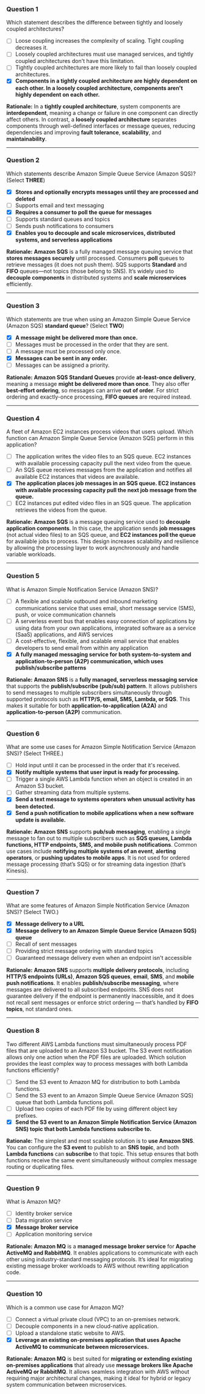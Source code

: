 ### Question 1

Which statement describes the difference between tightly and loosely coupled architectures?

* [ ] Loose coupling increases the complexity of scaling. Tight coupling decreases it.
* [ ] Loosely coupled architectures must use managed services, and tightly coupled architectures don't have this limitation.
* [ ] Tightly coupled architectures are more likely to fail than loosely coupled architectures.
* [x] **Components in a tightly coupled architecture are highly dependent on each other. In a loosely coupled architecture, components aren't highly dependent on each other.**

**Rationale:**
In a **tightly coupled architecture**, system components are **interdependent**, meaning a change or failure in one component can directly affect others. In contrast, a **loosely coupled architecture** separates components through well-defined interfaces or message queues, reducing dependencies and improving **fault tolerance**, **scalability**, and **maintainability**.

---

### Question 2

Which statements describe Amazon Simple Queue Service (Amazon SQS)? (Select **THREE**)

* [x] **Stores and optionally encrypts messages until they are processed and deleted**
* [ ] Supports email and text messaging
* [x] **Requires a consumer to poll the queue for messages**
* [ ] Supports standard queues and topics
* [ ] Sends push notifications to consumers
* [x] **Enables you to decouple and scale microservices, distributed systems, and serverless applications**

**Rationale:**
**Amazon SQS** is a fully managed message queuing service that **stores messages securely** until processed. Consumers **poll** queues to retrieve messages (it does not push them). SQS supports **Standard** and **FIFO** queues—not topics (those belong to SNS). It’s widely used to **decouple components** in distributed systems and **scale microservices** efficiently.

---

### Question 3

Which statements are true when using an Amazon Simple Queue Service (Amazon SQS) **standard queue**? (Select **TWO**)

* [x] **A message might be delivered more than once.**
* [ ] Messages must be processed in the order that they are sent.
* [ ] A message must be processed only once.
* [x] **Messages can be sent in any order.**
* [ ] Messages can be assigned a priority.

**Rationale:**
**Amazon SQS Standard Queues** provide **at-least-once delivery**, meaning a message **might be delivered more than once**. They also offer **best-effort ordering**, so messages can arrive **out of order**. For strict ordering and exactly-once processing, **FIFO queues** are required instead.

---

### Question 4

A fleet of Amazon EC2 instances process videos that users upload. Which function can Amazon Simple Queue Service (Amazon SQS) perform in this application?

* [ ] The application writes the video files to an SQS queue. EC2 instances with available processing capacity pull the next video from the queue.
* [ ] An SQS queue receives messages from the application and notifies all available EC2 instances that videos are available.
* [x] **The application places job messages in an SQS queue. EC2 instances with available processing capacity pull the next job message from the queue.**
* [ ] EC2 instances put edited video files in an SQS queue. The application retrieves the videos from the queue.

**Rationale:**
**Amazon SQS** is a message queuing service used to **decouple application components**. In this case, the application sends **job messages** (not actual video files) to an SQS queue, and **EC2 instances poll the queue** for available jobs to process. This design increases scalability and resilience by allowing the processing layer to work asynchronously and handle variable workloads.

---

### Question 5

What is Amazon Simple Notification Service (Amazon SNS)?

* [ ] A flexible and scalable outbound and inbound marketing communications service that uses email, short message service (SMS), push, or voice communication channels
* [ ] A serverless event bus that enables easy connection of applications by using data from your own applications, integrated software as a service (SaaS) applications, and AWS services
* [ ] A cost-effective, flexible, and scalable email service that enables developers to send email from within any application
* [x] **A fully managed messaging service for both system-to-system and application-to-person (A2P) communication, which uses publish/subscribe patterns**

**Rationale:**
**Amazon SNS** is a **fully managed, serverless messaging service** that supports the **publish/subscribe (pub/sub) pattern**. It allows publishers to send messages to multiple subscribers simultaneously through supported protocols such as **HTTP/S, email, SMS, Lambda, or SQS**. This makes it suitable for both **application-to-application (A2A)** and **application-to-person (A2P)** communication.

---

### Question 6

What are some use cases for Amazon Simple Notification Service (Amazon SNS)? (Select THREE.)

* [ ] Hold input until it can be processed in the order that it's received.
* [x] **Notify multiple systems that user input is ready for processing.**
* [ ] Trigger a single AWS Lambda function when an object is created in an Amazon S3 bucket.
* [ ] Gather streaming data from multiple systems.
* [x] **Send a text message to systems operators when unusual activity has been detected.**
* [x] **Send a push notification to mobile applications when a new software update is available.**

**Rationale:**
**Amazon SNS** supports **pub/sub messaging**, enabling a single message to fan out to multiple subscribers such as **SQS queues, Lambda functions, HTTP endpoints, SMS, and mobile push notifications**. Common use cases include **notifying multiple systems of an event**, **alerting operators**, or **pushing updates to mobile apps**. It is not used for ordered message processing (that’s SQS) or for streaming data ingestion (that’s Kinesis).

---

### Question 7

What are some features of Amazon Simple Notification Service (Amazon SNS)? (Select TWO.)

* [x] **Message delivery to a URL**
* [x] **Message delivery to an Amazon Simple Queue Service (Amazon SQS) queue**
* [ ] Recall of sent messages
* [ ] Providing strict message ordering with standard topics
* [ ] Guaranteed message delivery even when an endpoint isn't accessible

**Rationale:**
**Amazon SNS** supports **multiple delivery protocols**, including **HTTP/S endpoints (URLs)**, **Amazon SQS queues**, **email**, **SMS**, and **mobile push notifications**. It enables **publish/subscribe messaging**, where messages are delivered to all subscribed endpoints. SNS does not guarantee delivery if the endpoint is permanently inaccessible, and it does not recall sent messages or enforce strict ordering — that’s handled by **FIFO topics**, not standard ones.

---

### Question 8

Two different AWS Lambda functions must simultaneously process PDF files that are uploaded to an Amazon S3 bucket. The S3 event notification allows only one action when the PDF files are uploaded. Which solution provides the least complex way to process messages with both Lambda functions efficiently?

* [ ] Send the S3 event to Amazon MQ for distribution to both Lambda functions.
* [ ] Send the S3 event to an Amazon Simple Queue Service (Amazon SQS) queue that both Lambda functions poll.
* [ ] Upload two copies of each PDF file by using different object key prefixes.
* [x] **Send the S3 event to an Amazon Simple Notification Service (Amazon SNS) topic that both Lambda functions subscribe to.**

**Rationale:**
The simplest and most scalable solution is to **use Amazon SNS**. You can configure the **S3 event** to publish to an **SNS topic**, and both **Lambda functions** can **subscribe** to that topic. This setup ensures that both functions receive the same event simultaneously without complex message routing or duplicating files.


---

### Question 9

What is Amazon MQ?

* [ ] Identity broker service
* [ ] Data migration service
* [x] **Message broker service**
* [ ] Application monitoring service

**Rationale:**
**Amazon MQ** is a **managed message broker service** for **Apache ActiveMQ and RabbitMQ**. It enables applications to communicate with each other using industry-standard messaging protocols. It’s ideal for migrating existing message broker workloads to AWS without rewriting application code.


---

### Question 10

Which is a common use case for Amazon MQ?

* [ ] Connect a virtual private cloud (VPC) to an on-premises network.
* [ ] Decouple components in a new cloud-native application.
* [ ] Upload a standalone static website to AWS.
* [x] **Leverage an existing on-premises application that uses Apache ActiveMQ to communicate between microservices.**

**Rationale:**
**Amazon MQ** is best suited for **migrating or extending existing on-premises applications** that already use **message brokers like Apache ActiveMQ or RabbitMQ**. It allows seamless integration with AWS without requiring major architectural changes, making it ideal for hybrid or legacy system communication between microservices.
